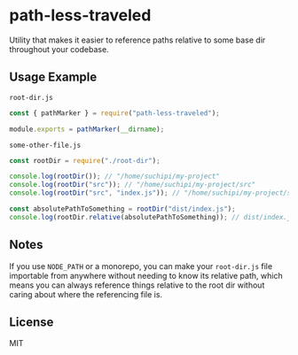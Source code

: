# path-less-traveled

Utility that makes it easier to reference paths relative to some base dir throughout your codebase.

## Usage Example

`root-dir.js`

```js
const { pathMarker } = require("path-less-traveled");

module.exports = pathMarker(__dirname);
```

`some-other-file.js`

```js
const rootDir = require("./root-dir");

console.log(rootDir()); // "/home/suchipi/my-project"
console.log(rootDir("src")); // "/home/suchipi/my-project/src"
console.log(rootDir("src", "index.js")); // "/home/suchipi/my-project/src/index.js"

const absolutePathToSomething = rootDir("dist/index.js");
console.log(rootDir.relative(absolutePathToSomething)); // dist/index.js
```

## Notes

If you use `NODE_PATH` or a monorepo, you can make your `root-dir.js` file importable from anywhere without needing to know its relative path, which means you can always reference things relative to the root dir without caring about where the referencing file is.

## License

MIT
